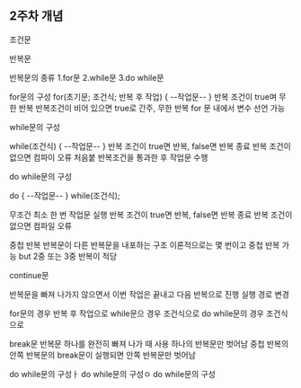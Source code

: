 ## 2주차 개념
조건문

반복문

반복문의 종류
1.for문
2.while문
3.do while문

for문의 구성
for(초기문; 조건식; 반복 후 작업) {
--작업문--
}
반복 조건이 true며 무한 반복
반복조건이 비어 있으면 true로 간주, 무한 반복
for 문 내에서 변수 선언 가능

while문의 구성

while(조건식) {
--작업문--
}
반복 조건이 true면 반복, false면 반복 종료
반복 조건이 없으면 컴파이 오류
처음붙 반복조건을 통과한 후 작업문 수행

do while문의 구성

do {
--작업문--
} while(조건식);

무조건 최소 한 번 작업문 실행
반복 조건이 true면 반복, false면 반복 종료
반복 조건이 없으면 컴파일 오류


중첩 반복
반복문이 다른 반복문을 내포하는 구조
이론적으로는 몇 번이고 중첩 반복 가능 but 2중 또는 3중 반복이 적당

continue문

반복문을 빠져 나가지 않으면서 이번 작업은 끝내고 다음 반복으로 진행
실행 경로 변경

for문의 경우 반복 후 작업으로
while문으 경우 조건식으로
do while문의 경우 조건식으로


break문
반복문 하나를 완전히 빠져 나가 때 사용
하나의 반복문만 벗어남
중첩 반복의 안쪽 반복문의 break문이 실행되면 안쪽 반복문만 벗어남


do while문의 구성ㅏ
do while문의 구성ㅇ
do while문의 구성
